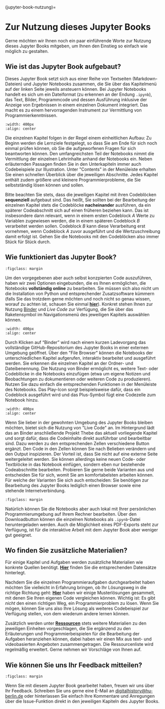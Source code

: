 (jupyter-book-nutzung)=
# Zur Nutzung dieses Jupyter Books

Gerne möchten wir Ihnen noch ein paar einführende Worte zur Nutzung dieses Jupyter Books mitgeben, um Ihnen den Einstieg so einfach wie möglich zu gestalten. 

## Wie ist das Jupyter Book aufgebaut?

Dieses Jupyter Book setzt sich aus einer Reihe von Textseiten (Markdown-Dateien) und Jupyter Notebooks zusammen, die Sie über das Kapitelmenü auf der linken Seite jeweils ansteuern können. Bei Jupyter Notebooks handelt es sich um ein Dateiformat (zu erkennen an der Endung `.ipynb`), das Text, Bilder, Programmcode und dessen Ausführung inklusive der Anzeige von Ergebnissen in einem einzelnen Dokument integriert. Das macht es zu einem hervorragenden Instrument zur Vermittlung von Programmierkenntnissen. 

```{figure} ../img/einfuehrung/contents.png
:width: 400px
:align: center
```

Die einzelnen Kapitel folgen in der Regel einem einheitlichen Aufbau: Zu Beginn werden die Lernziele festgelegt, so dass Sie am Ende für sich noch einmal prüfen können, ob Sie die aufgeworfenen Fragen für sich beantworten können. Den umfangreichsten Teil der Notebooks nimmt die Vermittlung der einzelnen Lehrinhalte anhand der Notebooks ein. Neben erläuternden Passagen finden Sie in den Unterkapiteln immer auch Codebeispiele zur Illustration. Unter "Contents" in der Menüleiste erhalten Sie einen schnellen Überblick über die jeweiligen Abschnitte. Jedes Kapitel enthält zudem größere und kleinere Programmierprobleme, die Sie selbstständig lösen können und sollen. 

Bitte beachten Sie stets, dass die jeweiligen Kapitel mit ihren Codeblöcken **sequenziell** aufgebaut sind. Das heißt, Sie sollten bei der Bearbeitung der einzelnen Kapitel stets die Codeblöcke **nacheinander** ausführen, da ein späterer Codeabschnitt sich auf einen früheren beziehen kann. Das ist insbesondere dann relevant, wenn in einem ersten Codeblock *A* Werte zu Variablen zugewiesen werden, die in einem späteren Codeblock *B* verarbeitet werden sollen. Codeblock *B* kann diese Verarbeitung erst vornehmen, wenn Codeblock *A* zuvor ausgeführt und die Wertzuschreibung damit erfolgt ist. Gehen Sie die Notebooks mit den Codeblöcken also immer Stück für Stück durch.</p>

## Wie funktioniert das Jupyter Book?

```{figure} ../img/einfuehrung/icons_binder-live-code.png
:figclass: margin
```

Um den vorgegebenen aber auch selbst konzpierten Code auszuführen, haben wir zwei Optionen eingebunden, die es Ihnen ermöglichen, die Notebooks **vollständig online** zu bearbeiten. Sie müssen sich also nicht um die Installation von Python und entsprechender Zusatzsoftware kümmern (falls Sie das trotzdem gerne möchten und noch nicht so genau wissen, worauf zu achten ist, schauen Sie einmal **[hier](installationsempfehlungen)**). Konkret stehen Ihnen zur Nutzung [Binder](https://mybinder.org/) und *Live Code* zur Verfügung, die Sie über das Raketensymbol im Navigationsmenü des jeweiligen Kapitels auswählen können.

```{figure} ../img/einfuehrung/binder-info.png
:width: 400px
:align: center
```

Durch Klicken auf “Binder” wird nach einem kurzen Ladevorgang das vollständige GitHub-Repositorium des Jupyter Books in einer externen Umgebung geöffnet. Über den "File Browser" können die Notebooks der unterschiedlichen Kapitel aufgerufen, interaktiv bearbeitet und ausgeführt werden. Sie erkennen die einzelnen Kapitel an der Ordner- und Dateibenennung. Die Nutzung von Binder ermöglicht es, weitere Text- oder Codeblöcke in die Notebooks einzufügen (etwa um eigene Notizen und Beobachtungen zu dokumentieren oder weiteren Code zu produzieren). Nutzen Sie dazu einfach die entsprechenden Funktionen in der Menüleiste des Notebooks. Das Play-Icon sorgt beispielsweise dafür, dass ein Codeblock ausgeführt wird und das Plus-Symbol fügt eine Codezelle zum Notebook hinzu. 

```{figure} ../img/einfuehrung/live-code.png
:width: 400px
:align: center
```

Wenn Sie lieber in der gewohnten Umgebung des Jupyter Books bleiben möchten, bietet sich die Nutzung von "Live Code" an. Im Hintergrund lädt das an Binder anschließende Projekt Thebe das aktuell vorliegende Kapitel und sorgt dafür, dass die Codeinhalte direkt ausführbar und bearbeitbar sind. Dazu werden zu den entsprechenden Zellen verschiedene Button ergänzt. Den Code in den Zellen können Sie nach Belieben verändern und den Output inspizieren. Der Vorteil ist, dass Sie nicht auf eine externe Seite weitergeleitet werden. Sie können allerdings keine neuen Code- oder Textblöcke in das Notebook einfügen, sondern eben nur bestehende Codeabschnitte bearbeiten. Probieren Sie gerne beide Varianten aus und entscheiden Sie für sich, womit Sie am komfortabelsten arbeiten können. Für welche der Varianten Sie sich auch entscheiden: Sie benötigen zur Bearbeitung des Jupyter Books lediglich einen Browser sowie eine stehende Internetverbindung. 

```{figure} ../img/einfuehrung/icons_download.png
:figclass: margin
```

Natürlich können Sie die Notebooks aber auch lokal mit Ihrer persönlichen Programmierumgebung auf Ihrem Rechner bearbeiten. Über den Downloadbutton können die einzelnen Notebooks als `.ipynb`-Datei heruntergeladen werden. Auch die Möglichkeit eines PDF-Exports steht zur Verfügung, ist für die interaktive Arbeit mit dem Jupyter Book aber weniger gut geeignet.

## Wo finden Sie zusätzliche Materialien?

Für einige Kapitel und Aufgaben werden zusätzliche Materialien wie konkrete Quellen benötigt. **[Hier](/ch-daten/part01-python-basics-daten.ipynb)** finden Sie die entsprechenden Datensätze hinterlegt.

Nachdem Sie die einzelnen Programmieraufgaben durchgearbeitet haben möchten Sie vielleicht in Erfahrung bringen, ob Ihr Lösungsweg in die richtige Richtung geht: **[Hier](/ch-loesungen/part01-python-basics-loesungen.ipynb)** haben wir einige Musterlösungen gesammelt, mit denen Sie Ihren eigenen Code vergleichen können. Wichtig ist: Es gibt *nicht* den einen richtigen Weg, ein Programmierproblem zu lösen. Wenn Sie mögen, können Sie uns also Ihre Lösung als weiteres Codebeispiel zur Verfügung stellen, von dem wiederum andere lernen können. 

Zusätzlich werden unter **[Ressourcen](ressourcen)** stets weitere Materialien zu den jeweiligen Einheiten vorgeschlagen, die Sie ergänzend zu den Erläuterungen und Programmierbeispielen für die Bearbeitung der Aufgaben heranziehen können, dabei haben wir einen Mix aus text- und videobasierten Angeboten zusammengetragen. Die Ressourcenliste wird regelmäßig erweitert. Gerne nehmen wir Vorschläge von Ihnen auf.

## Wie können Sie uns Ihr Feedback mitteilen?

```{figure} ../img/einfuehrung/icons_git.png
:figclass: margin
```

Wenn Sie mit diesem Jupyter Book gearbeitet haben, freuen wir uns über Ihr Feedback. Schreiben Sie uns gerne eine E-Mail an digitalhistory@hu-berlin.de oder hinterlassen Sie einfach Ihre Kommentare und Anregungen über die Issue-Funktion direkt in den jeweiligen Kapiteln des Jupyter Books.